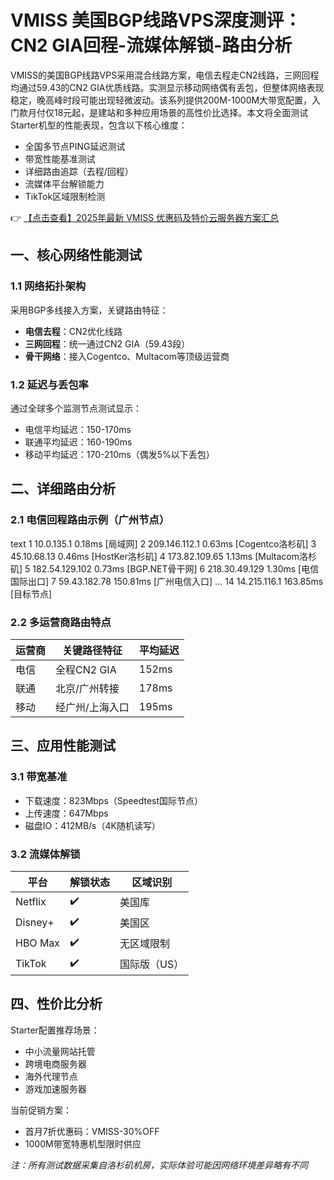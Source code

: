 # VMISS 美国BGP线路VPS深度测评：CN2 GIA回程-流媒体解锁-路由分析

VMISS的美国BGP线路VPS采用混合线路方案，电信去程走CN2线路，三网回程均通过59.43的CN2 GIA优质线路。实测显示移动网络偶有丢包，但整体网络表现稳定，晚高峰时段可能出现轻微波动。该系列提供200M-1000M大带宽配置，入门款月付仅18元起，是建站和多种应用场景的高性价比选择。本文将全面测试Starter机型的性能表现，包含以下核心维度：

- 全国多节点PING延迟测试
- 带宽性能基准测试
- 详细路由追踪（去程/回程）
- 流媒体平台解锁能力
- TikTok区域限制检测

👉 [【点击查看】2025年最新 VMISS 优惠码及特价云服务器方案汇总](https://bit.ly/Vmiss)

## 一、核心网络性能测试

### 1.1 网络拓扑架构
采用BGP多线接入方案，关键路由特征：
- **电信去程**：CN2优化线路
- **三网回程**：统一通过CN2 GIA（59.43段）
- **骨干网络**：接入Cogentco、Multacom等顶级运营商

### 1.2 延迟与丢包率
通过全球多个监测节点测试显示：
- 电信平均延迟：150-170ms
- 联通平均延迟：160-190ms
- 移动平均延迟：170-210ms（偶发5%以下丢包）

## 二、详细路由分析

### 2.1 电信回程路由示例（广州节点）
text
1  10.0.135.1  0.18ms [局域网]
2  209.146.112.1  0.63ms [Cogentco洛杉矶]
3  45.10.68.13  0.46ms [HostKer洛杉矶]
4  173.82.109.65  1.13ms [Multacom洛杉矶] 
5  182.54.129.102  0.73ms [BGP.NET骨干网]
6  218.30.49.129  1.30ms [电信国际出口]
7  59.43.182.78  150.81ms [广州电信入口]
...
14  14.215.116.1  163.85ms [目标节点]

### 2.2 多运营商路由特点
| 运营商 | 关键路径特征                  | 平均延迟 |
|--------|-----------------------------|----------|
| 电信   | 全程CN2 GIA                  | 152ms    |
| 联通   | 北京/广州转接                 | 178ms    |
| 移动   | 经广州/上海入口               | 195ms    |

## 三、应用性能测试

### 3.1 带宽基准
- 下载速度：823Mbps（Speedtest国际节点）
- 上传速度：647Mbps
- 磁盘IO：412MB/s（4K随机读写）

### 3.2 流媒体解锁
| 平台       | 解锁状态 | 区域识别       |
|------------|----------|----------------|
| Netflix    | ✔️       | 美国库         |
| Disney+    | ✔️       | 美国区         |
| HBO Max    | ✔️       | 无区域限制     |
| TikTok     | ✔️       | 国际版（US）   |

## 四、性价比分析
Starter配置推荐场景：
- 中小流量网站托管
- 跨境电商服务器
- 海外代理节点
- 游戏加速服务器

当前促销方案：
- 首月7折优惠码：VMISS-30%OFF
- 1000M带宽特惠机型限时供应

*注：所有测试数据采集自洛杉矶机房，实际体验可能因网络环境差异略有不同*